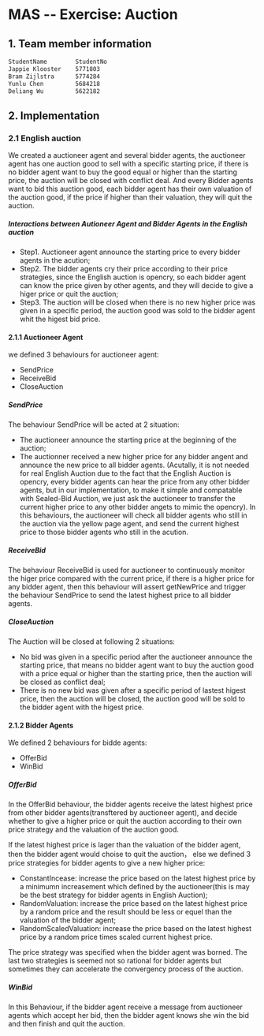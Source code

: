 #  MAS -- Exercise: Auction
## 1. Team member information
```sh
StudentName        StudentNo 
Jappie Klooster    5771803
Bram Zijlstra      5774284
Yunlu Chen         5684218
Deliang Wu         5622182
```

## 2. Implementation
### 2.1 English auction
We created a auctioneer agent and several bidder agents, the auctioneer agent has one auction good to sell with a specific starting price, if there is no bidder agent want to buy the good equal or higher than the starting price, the auction will be closed with conflict deal. And every Bidder agents want to bid this auction good, each bidder agent has their own valuation of the auction good, if the price if higher than their valuation, they will quit the auction. 
##### Interactions between Autioneer Agent and Bidder Agents in the English auction
* Step1. Auctioneer agent announce the starting price to every bidder agents in the acution;
* Step2. The bidder agents cry their price according to their price strategies, since the English auction is opencry, so each bidder agent can know the price given by other agents, and they will decide to give a higer price or quit the auction;
* Step3. The auction will be closed when there is no new higher price was given in a specific period, the auction good was sold to the bidder agent whit the higest bid price.

#### 2.1.1 Auctioneer Agent
we defined 3 behaviours for auctioneer agent:
* SendPrice
* ReceiveBid
* CloseAuction

##### SendPrice
The behaviour SendPrice will be acted at 2 situation:
- The auctioneer announce the starting price at the beginning of the auction;
- The auctionner received a new higher price for any bidder angent and announce the new price to all bidder agents. (Acutally, it is not needed for real English Auction due to the fact that the English Auction is opencry, every bidder agents can hear the price from any other bidder agents, but in our implementation, to make it simple and compatable with Sealed-Bid Auction, we just ask the auctioneer to transfer the current higher price to any other bidder angets to mimic the opencry).
In this behaviours, the auctioneer will check all bidder agents who still in the auction via the yellow page agent, and send the current highest price to those bidder agents who still in the acution.
##### ReceiveBid
The behaviour ReceiveBid is used for auctioneer to continuously monitor the higer price compared with the current price, if there is a higher price for any bidder agent, then this behaviour will assert getNewPrice and trigger the behaviour SendPrice to send the latest highest price to all bidder agents. 
##### CloseAuction
The Auction will be closed at following 2 situations:
- No bid was given in a specific period after the auctioneer announce the starting price, that means no bidder agent want to buy the auction good with a price equal or higher than the starting price, then the auction will be closed as conflict deal;
- There is no new bid was given after a specific period of lastest higest price, then the auction will be closed, the auction good will be sold to the bidder agent with the higest price.

#### 2.1.2 Bidder Agents
 We defined 2 behaviours for bidde agents:
 * OfferBid
 * WinBid

##### OfferBid
In the OfferBid behaviour, the bidder agents receive the latest highest price from other bidder agents(transftered by auctioneer agent), and decide whether to give a higher price or quit the auction according to their own price strategy and the valuation of the auction good. 

If the latest highest price is lager than the valuation of the bidder agent, then the bidder agent would choise to quit the auction， else we defined 3 price strategies for bidder agents to give a new higher price: 
+ ConstantIncease: increase the price based on the latest highest price by a minimumn increasement which defined by the auctioneer(this is may be the best strategy for bidder agents in English Auction);
+ RandomValuation: increase the price based on the latest highest price by a random price and the result should be less or equel than the valuation of the bidder agent;
+ RandomScaledValuation: increase the price based on the latest highest price by a random price times scaled current highest price.

The price strategy was specified when the bidder agent was borned. The last two strategies is seemed not so rational for bidder agents but sometimes they can accelerate the convergency process of the auction. 

##### WinBid
In this Behaviour, if the bidder agent receive a message from auctioneer agents which accept her bid, then the bidder agent knows she win the bid and then finish and quit the auction.
